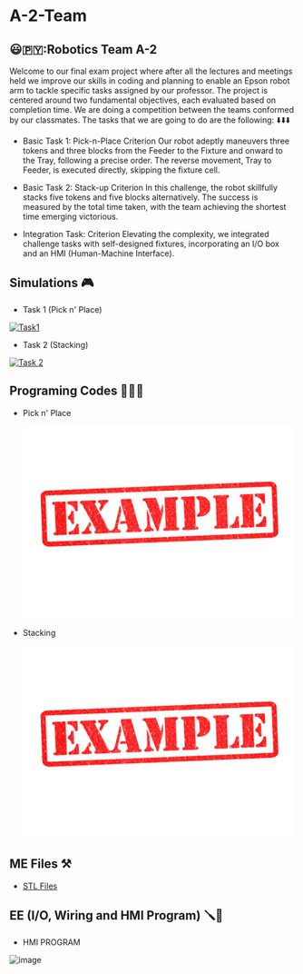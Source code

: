 # A-2-Team
## 😃🇵🇾:Robotics Team A-2
Welcome to our final exam project where after all the lectures and meetings held we improve our skills in coding and planning to enable an Epson robot arm to tackle specific tasks assigned by our professor. 
The project is centered around two fundamental objectives, each evaluated based on completion time. We are doing a competition between the teams conformed by our classmates. The tasks that we are going to do are the following: ⬇️⬇️⬇️

* Basic Task 1: Pick-n-Place Criterion
Our robot adeptly maneuvers three tokens and three blocks from the Feeder to the Fixture and onward to the Tray, following a precise order. The reverse movement, Tray to Feeder, is executed directly, skipping the fixture cell.

* Basic Task 2: Stack-up Criterion
In this challenge, the robot skillfully stacks five tokens and five blocks alternatively. The success is measured by the total time taken, with the team achieving the shortest time emerging victorious.

* Integration Task: Criterion
Elevating the complexity, we integrated challenge tasks with self-designed fixtures, incorporating an I/O box and an HMI (Human-Machine Interface).
## Simulations 🎮
* Task 1 (Pick n' Place)


 [![Task1](https://img.youtube.com/vi/sVbbRuXEqnc/0.jpg)](https://www.youtube.com/watch?v=sVbbRuXEqnc)


 
* Task 2 (Stacking)


 [![Task 2](https://img.youtube.com/vi/k44DTTMQ_2I/0.jpg)](https://www.youtube.com/watch?v=k44DTTMQ_2I)




## Programing Codes 👨🏻‍💻 
* Pick n' Place


  ![Example Image](https://github.com/Skylinexs/A-2-Team/blob/main/Example.jpg)


* Stacking

  ![Example Image](example.jpg)



## ME Files ⚒️
* [STL Files](https://github.com/Skylinexs/A-2-Team/tree/main/3D%20Files)
## EE (I/O, Wiring and HMI Program) 🪛🔌
* HMI PROGRAM
<img src="https://github.com/Skylinexs/A-2-Team/assets/152862499/7e330766-06bc-427e-82fe-484514557a2d" alt="image" width="500" height="300">



